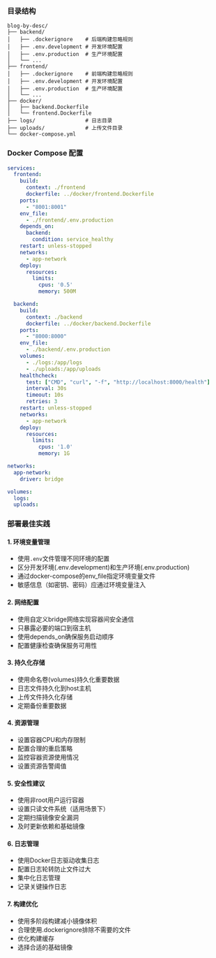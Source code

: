 ### 目录结构
```
blog-by-desc/
├── backend/
│   ├── .dockerignore    # 后端构建忽略规则
│   ├── .env.development # 开发环境配置
│   ├── .env.production  # 生产环境配置
│   └── ...
├── frontend/
│   ├── .dockerignore    # 前端构建忽略规则
│   ├── .env.development # 开发环境配置
│   ├── .env.production  # 生产环境配置
│   └── ...
├── docker/
│   ├── backend.Dockerfile
│   └── frontend.Dockerfile
├── logs/                # 日志目录
├── uploads/             # 上传文件目录
└── docker-compose.yml
```

### Docker Compose 配置
```yaml
services:
  frontend:
    build: 
      context: ./frontend
      dockerfile: ../docker/frontend.Dockerfile
    ports:
      - "8001:8001"
    env_file:
      - ./frontend/.env.production
    depends_on:
      backend:
        condition: service_healthy
    restart: unless-stopped
    networks:
      - app-network
    deploy:
      resources:
        limits:
          cpus: '0.5'
          memory: 500M

  backend:
    build:
      context: ./backend
      dockerfile: ../docker/backend.Dockerfile
    ports:
      - "8000:8000"
    env_file:
      - ./backend/.env.production
    volumes:
      - ./logs:/app/logs
      - ./uploads:/app/uploads
    healthcheck:
      test: ["CMD", "curl", "-f", "http://localhost:8000/health"]
      interval: 30s
      timeout: 10s
      retries: 3
    restart: unless-stopped
    networks:
      - app-network
    deploy:
      resources:
        limits:
          cpus: '1.0'
          memory: 1G

networks:
  app-network:
    driver: bridge

volumes:
  logs:
  uploads:
```

### 部署最佳实践

#### 1. 环境变量管理
- 使用`.env`文件管理不同环境的配置
- 区分开发环境(.env.development)和生产环境(.env.production)
- 通过docker-compose的env_file指定环境变量文件
- 敏感信息（如密钥、密码）应通过环境变量注入

#### 2. 网络配置
- 使用自定义bridge网络实现容器间安全通信
- 只暴露必要的端口到宿主机
- 使用depends_on确保服务启动顺序
- 配置健康检查确保服务可用性

#### 3. 持久化存储
- 使用命名卷(volumes)持久化重要数据
- 日志文件持久化到host主机
- 上传文件持久化存储
- 定期备份重要数据

#### 4. 资源管理
- 设置容器CPU和内存限制
- 配置合理的重启策略
- 监控容器资源使用情况
- 设置资源告警阈值

#### 5. 安全性建议
- 使用非root用户运行容器
- 设置只读文件系统（适用场景下）
- 定期扫描镜像安全漏洞
- 及时更新依赖和基础镜像

#### 6. 日志管理
- 使用Docker日志驱动收集日志
- 配置日志轮转防止文件过大
- 集中化日志管理
- 记录关键操作日志

#### 7. 构建优化
- 使用多阶段构建减小镜像体积
- 合理使用.dockerignore排除不需要的文件
- 优化构建缓存
- 选择合适的基础镜像

<!-- #### 8. 监控告警
- 配置Prometheus采集指标
- 使用Grafana可视化监控数据
- 设置关键指标告警
- 监控服务健康状态

#### 9. 备份策略
- 制定定期备份计划
- 备份数据和配置文件
- 测试备份恢复流程
- 异地备份重要数据 -->

